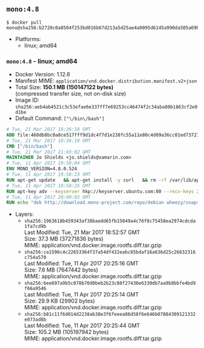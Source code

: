 ## `mono:4.8`

```console
$ docker pull mono@sha256:b2720c0a8504f253bd016b67d213a5d25ae4a0095d6145a990da505a69b6d319
```

-	Platforms:
	-	linux; amd64

### `mono:4.8` - linux; amd64

-	Docker Version: 1.12.6
-	Manifest MIME: `application/vnd.docker.distribution.manifest.v2+json`
-	Total Size: **150.1 MB (150147122 bytes)**  
	(compressed transfer size, not on-disk size)
-	Image ID: `sha256:aeb4ab4521c3c53efae6e337ff7e69253cc46474f2c34aba80b1863cf2e0d1be`
-	Default Command: `["\/bin\/bash"]`

```dockerfile
# Tue, 21 Mar 2017 18:36:18 GMT
ADD file:460db8bc0a8ce517fff9d1dc4f7d1e238fc55a11e80c4d09a36cc01ed7372733 in / 
# Tue, 21 Mar 2017 18:36:19 GMT
CMD ["/bin/bash"]
# Tue, 21 Mar 2017 21:03:02 GMT
MAINTAINER Jo Shields <jo.shields@xamarin.com>
# Tue, 11 Apr 2017 19:58:04 GMT
ENV MONO_VERSION=4.8.0.524
# Tue, 11 Apr 2017 19:58:23 GMT
RUN apt-get update   && apt-get install -y curl   && rm -rf /var/lib/apt/lists/*
# Tue, 11 Apr 2017 19:58:25 GMT
RUN apt-key adv --keyserver hkp://keyserver.ubuntu.com:80 --recv-keys 3FA7E0328081BFF6A14DA29AA6A19B38D3D831EF
# Tue, 11 Apr 2017 20:00:02 GMT
RUN echo "deb http://download.mono-project.com/repo/debian wheezy/snapshots/$MONO_VERSION main" > /etc/apt/sources.list.d/mono-xamarin.list   && apt-get update   && apt-get install -y binutils mono-devel ca-certificates-mono fsharp mono-vbnc nuget referenceassemblies-pcl   && rm -rf /var/lib/apt/lists/* /tmp/*
```

-	Layers:
	-	`sha256:1963618b459343af38baedd65fb15049a4c76f8c75458ea2974cdcda1fa7cd9b`  
		Last Modified: Tue, 21 Mar 2017 18:52:57 GMT  
		Size: 37.3 MB (37271836 bytes)  
		MIME: application/vnd.docker.image.rootfs.diff.tar.gzip
	-	`sha256:ca1596c4c22653364f37a54df432eabc85bdaf16a636d25c26632316c754a570`  
		Last Modified: Tue, 11 Apr 2017 20:25:16 GMT  
		Size: 7.6 MB (7647442 bytes)  
		MIME: application/vnd.docker.image.rootfs.diff.tar.gzip
	-	`sha256:6ee697a9b5c078b70d0beb2b23c88f27430e6330db7aa9b8bbfe4bd9f66a9546`  
		Last Modified: Tue, 11 Apr 2017 20:25:14 GMT  
		Size: 29.9 KB (29902 bytes)  
		MIME: application/vnd.docker.image.rootfs.diff.tar.gzip
	-	`sha256:b81c11f6d014d2238ab38e3f6feeea86d58f6e646b07884309121332e073ad8b`  
		Last Modified: Tue, 11 Apr 2017 20:25:44 GMT  
		Size: 105.2 MB (105197942 bytes)  
		MIME: application/vnd.docker.image.rootfs.diff.tar.gzip
